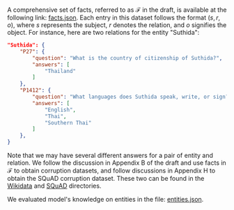 A comprehensive set of facts, referred to as $\mathcal{F}$ in the draft, is available at the following link: [facts.json](facts.json). Each entry in this dataset follows the format $(s, r, o)$, where $s$ represents the subject, $r$ denotes the relation, and $o$ signifies the object. For instance, here are two relations for the entity "Suthida":

```json
"Suthida": {
    "P27": {
        "question": "What is the country of citizenship of Suthida?",
        "answers": [
            "Thailand"
        ]
    },
    "P1412": {
        "question": "What languages does Suthida speak, write, or sign?",
        "answers": [
            "English",
            "Thai",
            "Southern Thai"
        ]
    },
}
```
Note that we may have several different answers for a pair of entity and relation. We follow the discussion in Appendix B of the draft and use facts in $\mathcal{F}$ to obtain corruption datasets, and follow discussions in Appendix H to obtain the SQuAD corruption dataset. These two can be found in the [Wikidata](wikidata/) and [SQuAD](SQuAD/) directories.


We evaluated model's knowledge on entities in the file: [entities.json](entities.json).
